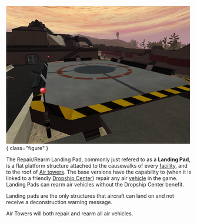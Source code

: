 ![](../images/PSScreenShot0310.jpg){ class="figure" }

The Repair/Rearm Landing Pad, commonly just refered to as a **Landing Pad**, is
a flat platform structure attached to the causewalks of every
[facility](../locations/Facilities.md), and to the roof of
[Air towers](../locations/Air_tower.md). The base versions have the capability
to (when it is linked to a friendly
[Dropship Center](../locations/Dropship_Center.md)) repair any air
[vehicle](category:_Vehicles.md) in the game. Landing Pads can rearm air
vehicles without the Dropship Center benefit.

Landing pads are the only structures that aircraft can land on and not receive a
deconstruction warning message.

Air Towers will both repair and rearm all air vehicles.
